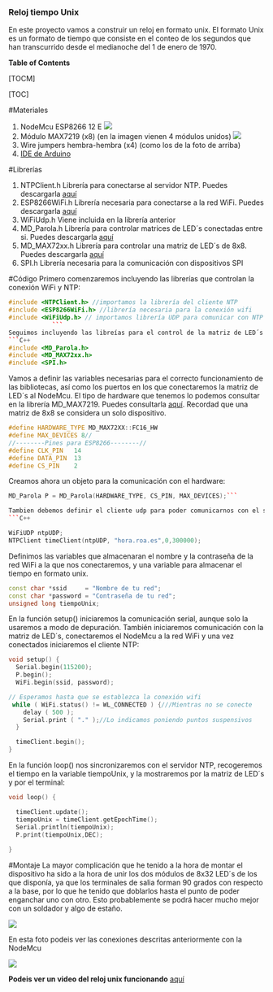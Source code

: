 ### Reloj tiempo Unix
En este proyecto vamos a construir un reloj en formato unix. El formato Unix es un formato de tiempo que consiste en el conteo de los segundos que han transcurrido desde el medianoche del 1 de enero de 1970.


**Table of Contents**

[TOCM]

[TOC]

#Materiales
1. NodeMcu ESP8266 12 E
![](https://www.infootec.net/wp-content/uploads/2015/11/nodemcu_i.jpg)
1. Módulo MAX7219 (x8) (en la imagen vienen 4 módulos unidos)
![](https://opencircuit.es/resources/content/8abdbe617bc8a/crop/900-600/MAX7219-4x-Dot-matrix-module.jpg)
1. Wire jumpers hembra-hembra (x4) (como los de la foto de arriba)
1. [IDE de Arduino](https://www.arduino.cc/en/software "IDE de Arduino")

#Librerías
1. NTPClient.h
		Librería para conectarse al servidor NTP. Puedes descargarla [aquí](https://github.com/arduino-libraries/NTPClient "aquí")
1. ESP8266WiFi.h
		Librería necesaria para conectarse a la red WiFi. Puedes descargarla [aquí](https://github.com/esp8266/Arduino/blob/master/libraries/ESP8266WiFi/src/ESP8266WiFi.h "aquí")
1. WiFiUdp.h
		Viene incluida en la librería anterior
1. MD_Parola.h
		Librería para controlar matrices de LED´s conectadas entre si. Puedes descargarla [aquí](https://github.com/MajicDesigns/MD_Parola "aquí")
1. MD_MAX72xx.h
		Librería para controlar una matriz de LED´s de 8x8. Puedes descargarla [aquí](https://github.com/MajicDesigns/MD_MAX72XX "aquí")
1. SPI.h
		Librería necesaria para la comunicación con dispositivos SPI

#Código
Primero comenzaremos incluyendo las librerías que controlan la conexión WiFi y NTP:

```C++
#include <NTPClient.h> //importamos la librería del cliente NTP
#include <ESP8266WiFi.h> //librería necesaria para la conexión wifi
#include <WiFiUdp.h> // importamos librería UDP para comunicar con NTP 
            ```
Seguimos incluyendo las libreías para el control de la matriz de LED´s:
```C++
#include <MD_Parola.h>
#include <MD_MAX72xx.h>
#include <SPI.h>
```

Vamos a definir las variables necesarias para el correcto funcionamiento de las bibliotecas, así como los puertos en los que conectaremos la matriz de LED´s al NodeMcu. El tipo de hardware que tenemos lo podemos consultar en la librería MD_MAX7219. Puedes consultarla [aquí](file:///C:/Users/stief/Documents/Arduino/libraries/MD_MAX72XX/docs/class_m_d___m_a_x72_x_x.html "aquí"). Recordad que una matriz de 8x8 se considera un solo dispositivo.
```C++
#define HARDWARE_TYPE MD_MAX72XX::FC16_HW
#define MAX_DEVICES 8// 
//--------Pines para ESP8266--------//
#define CLK_PIN   14
#define DATA_PIN  13
#define CS_PIN    2
```
Creamos ahora un objeto para la comunicación con el hardware:
```C++
MD_Parola P = MD_Parola(HARDWARE_TYPE, CS_PIN, MAX_DEVICES);```

Tambien debemos definir el cliente udp para poder comunicarnos con el servidor NTP y especificar el servidor al que nos queremos conectar, así como su offset (tiempo de retraso en la hora de nuestro pais respecto a la zona horaria del servidos NTP al que nos hayamos conectado) y la tasa de actualización. En nuestro caso el offset es 0 ya que estamos tomando la hora del servidor NTP del Real Instituto y Observatorio de la Armada (San Fernando, Cadiz)  que es la hora oficial de España. La tasa de actualización recomiendo que sea alta, porque si es demasiado baja se nota visualmente en el paso de los segundos, que va a trompicones
```C++

WiFiUDP ntpUDP;
NTPClient timeClient(ntpUDP, "hora.roa.es",0,300000);
```

Definimos las variables que almacenaran el nombre y la contraseña de la red WiFi a la que nos conectaremos, y una variable para almacenar el tiempo en formato unix.
```C++
const char *ssid     = "Nombre de tu red";
const char *password = "Contraseña de tu red";
unsigned long tiempoUnix;
```
En la función setup() iniciaremos la comunicación serial, aunque solo la usaremos a modo de depuración. También iniciaremos comunicación con la matriz de LED´s, conectaremos el NodeMcu a la red WiFi y una vez conectados iniciaremos el cliente NTP:
```C++
void setup() {
  Serial.begin(115200); 
  P.begin();
  WiFi.begin(ssid, password); 

// Esperamos hasta que se establezca la conexión wifi
 while ( WiFi.status() != WL_CONNECTED ) {///Mientras no se conecte 
    delay ( 500 );
    Serial.print ( "." );//Lo indicamos poniendo puntos suspensivos
  }

  timeClient.begin();
}
```
En la función loop() nos sincronizaremos con el servidor NTP, recogeremos el tiempo en la variable tiempoUnix, y la mostraremos por la matriz de LED´s y por el terminal:
```C++
void loop() {

  timeClient.update();
  tiempoUnix = timeClient.getEpochTime(); 
  Serial.println(tiempoUnix);
  P.print(tiempoUnix,DEC);
  
}
```

#Montaje
La mayor complicación que he tenido a la hora de montar el dispositivo ha sido a la hora de unir los dos módulos de 8x32 LED´s de los que disponía, ya que los terminales de salia forman 90 grados con respecto a la base, por lo que he tenido que doblarlos hasta el punto de poder enganchar uno con otro. Esto probablemente se podrá hacer mucho mejor con un soldador y algo de estaño.

![](https://scontent-mad1-1.xx.fbcdn.net/v/t1.6435-9/179765178_10219580067474163_3422660642364219507_n.jpg?_nc_cat=111&ccb=1-3&_nc_sid=730e14&_nc_ohc=0zyB0Ets42EAX8dMxlW&_nc_ht=scontent-mad1-1.xx&oh=3e1ff741da129a9f2a02f4aacfec6e00&oe=60B0497F)

En esta foto podeis ver las conexiones descritas anteriormente con la NodeMcu

![](https://scontent-mad1-1.xx.fbcdn.net/v/t1.6435-9/179748231_10219580067554165_2674197942034751265_n.jpg?_nc_cat=100&ccb=1-3&_nc_sid=730e14&_nc_ohc=cI0qpV-vW0oAX9ju56b&_nc_ht=scontent-mad1-1.xx&oh=4f174b51a483946ceba8a437cdfc98b8&oe=60B2591C)

**Podeis ver un video del reloj unix funcionando** [aquí](https://www.youtube.com/watch?v=H0cN6YOR63k "aquí")
